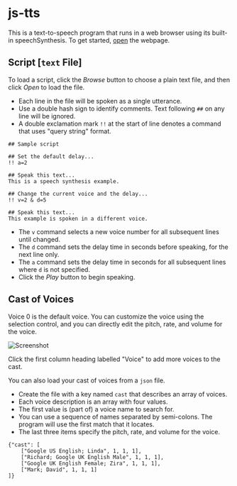 # js-tts

This is a text-to-speech program that runs in a web browser using its built-in speechSynthesis. To get started, [open](https://dmaccarthy.github.io/js-tts/) the webpage.

## Script [`text` File]

To load a script, click the *Browse* button to choose a plain text file, and then click *Open* to load the file.

* Each line in the file will be spoken as a single utterance.
* Use a double hash sign to identify comments. Text following `##` on any line will be ignored.
* A double exclamation mark `!!` at the start of line denotes a command that uses "query string" format. 

```
## Sample script

## Set the default delay...
!! a=2

## Speak this text...
This is a speech synthesis example.

## Change the current voice and the delay...
!! v=2 & d=5

## Speak this text...
This example is spoken in a different voice.

```

* The `v` command selects a new voice number for all subsequent lines until changed.
* The `d` command sets the delay time in seconds before speaking, for the next line only.
* The `a` command sets the delay time in seconds for all subsequent lines where `d` is not specified.
* Click the *Play* button to begin speaking.

## Cast of Voices

Voice 0 is the default voice. You can customize the voice using the selection control, and you can directly edit the pitch, rate, and volume for the voice.

![Screenshot](https://dmaccarthy.github.io/js-tts/screen.png)

Click the first column heading labelled "Voice" to add more voices to the cast.

You can also load your cast of voices from a `json` file.

* Create the file with a key named `cast` that describes an array of voices.
* Each voice description is an array with four values.
* The first value is (part of) a voice name to search for.
* You can use a sequence of names separated by semi-colons. The program will use the first match that it locates.
* The last three items specify the pitch, rate, and volume for the voice.

```
{"cast": [
    ["Google US English; Linda", 1, 1, 1],
    ["Richard; Google UK English Male", 1, 1, 1],
    ["Google UK English Female; Zira", 1, 1, 1],
    ["Mark; David", 1, 1, 1]
]}

```
